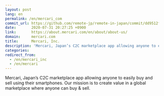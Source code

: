 ```yaml
---
layout: post
lang: en
permalink: /en/mercari_com
commit_url: https://github.com/remote-jp/remote-in-japan/commit/dd9512f429b520c5d8510f5f844695a160d166dd
date:       2020-07-31 20:27:25 +0900
link:       https://about.mercari.com/en/about/about-us/
domain:     mercari.com
title:      Mercari, Inc.
description: 'Mercari, Japan’s C2C marketplace app allowing anyone to easily buy and sell using their smartphones. Our mission is to create value in a global marketplace where anyone can buy &amp; sell.'
categories: 
redirect_from:
  - /en/mercari_inc
  - /en/mercari
---
```


<p>Mercari, Japan’s C2C marketplace app allowing anyone to easily buy and sell using their smartphones. Our mission is to create value in a global marketplace where anyone can buy & sell.</p>
